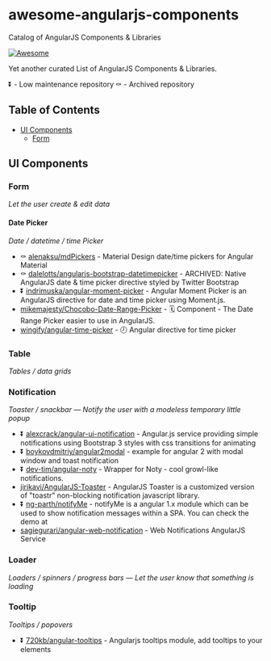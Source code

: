 # awesome-angularjs-components
Catalog of AngularJS Components & Libraries

[![Awesome](https://cdn.rawgit.com/sindresorhus/awesome/d7305f38d29fed78fa85652e3a63e154dd8e8829/media/badge.svg)](https://github.com/sindresorhus/awesome)

Yet another curated List of AngularJS Components & Libraries.

:arrow_double_down: - Low maintenance repository
:coffin: - Archived repository

## Table of Contents

- [UI Components](#ui-components)
  - [Form](#form)

## UI Components

### Form

*Let the user create & edit data*

#### Date Picker

*Date / datetime / time Picker*

- :coffin: [alenaksu/mdPickers](https://github.com/alenaksu/mdPickers) - Material Design date/time pickers for Angular Material
- :coffin: [dalelotts/angularjs-bootstrap-datetimepicker](https://github.com/dalelotts/angularjs-bootstrap-datetimepicker) - ARCHIVED: Native AngularJS date & time picker directive styled by Twitter Bootstrap
- :arrow_double_down: [indrimuska/angular-moment-picker](https://github.com/indrimuska/angular-moment-picker) - Angular Moment Picker is an AngularJS directive for date and time picker using Moment.js.
- [mikemajesty/Chocobo-Date-Range-Picker](https://github.com/mikemajesty/Chocobo-Date-Range-Picker) - 🗓️ Component - The Date Range Picker easier to use in AngularJS.
- [wingify/angular-time-picker](https://github.com/wingify/angular-time-picker) - 🕗 Angular directive for time picker

### Table

*Tables / data grids*

### Notification

*Toaster / snackbar — Notify the user with a modeless temporary little popup*

- :arrow_double_down: [alexcrack/angular-ui-notification](https://github.com/alexcrack/angular-ui-notification) - Angular.js service providing simple notifications using Bootstrap 3 styles with css transitions for animating
- :arrow_double_down: [boykovdmitriy/angular2modal](https://github.com/boykovdmitriy/angular2modal) - example for angular 2 with modal window and toast notification
- :arrow_double_down: [dev-tim/angular-noty](https://github.com/dev-tim/angular-noty) - Wrapper for Noty - cool growl-like notifications.
- [jirikavi/AngularJS-Toaster](https://github.com/jirikavi/AngularJS-Toaster) - AngularJS Toaster is a customized version of "toastr" non-blocking notification javascript library.
- :arrow_double_down: [ng-parth/notifyMe](https://github.com/ng-parth/notifyMe) - notifyMe is a angular 1.x module which can be used to show notification messages within a SPA. You can check the demo at
- [sagiegurari/angular-web-notification](https://github.com/sagiegurari/angular-web-notification) - Web Notifications AngularJS Service

### Loader

*Loaders / spinners / progress bars — Let the user know that something is loading*

### Tooltip

*Tooltips / popovers*

- :arrow_double_down: [720kb/angular-tooltips](https://github.com/720kb/angular-tooltips) - Angularjs tooltips module, add tooltips to your elements

